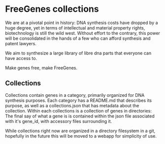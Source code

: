 # FreeGenes collections

We are at a pivotal point in history: DNA synthesis costs have dropped by a huge degree, yet in terms of intellectual and material property rights, biotechnology is still the wild west. Without effort to the contrary, this power will be consolidated in the hands of a few who can afford synthesis and patent lawyers. 

We aim to synthesize a large library of libre dna parts that everyone can have access to. 

Make genes free, make FreeGenes.

## Collections

Collections contain genes in a category, primarily organized for DNA synthesis purposes. Each category has a README.md that describes its purpose, as well as a collections.json that has metadata about the collection. Within each collections is a collection of genes in directories: The final say of what a gene is is contained within the json file associated with it's gene_id, with accessory files surrounding it. 

While collections right now are organized in a directory filesystem in a git, hopefully in the future this will be moved to a webapp for simplicity of use. 


